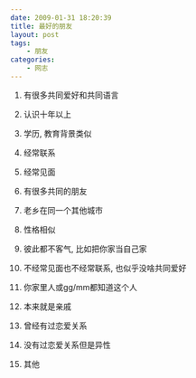 ```yaml
---
date: 2009-01-31 18:20:39
title: 最好的朋友
layout: post
tags:
    - 朋友
categories:
    - 网志
---
```

<!--more-->

1. 有很多共同爱好和共同语言

2. 认识十年以上

3. 学历, 教育背景类似

4. 经常联系

5. 经常见面

6. 有很多共同的朋友

7. 老乡在同一个其他城市

8. 性格相似

9. 彼此都不客气, 比如把你家当自己家

10. 不经常见面也不经常联系, 也似乎没啥共同爱好

11. 你家里人或gg/mm都知道这个人

12. 本来就是亲戚

13. 曾经有过恋爱关系

14. 没有过恋爱关系但是异性

15. 其他
